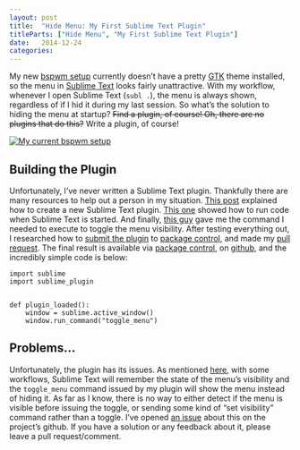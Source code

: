 ```yaml
---
layout: post
title:  "Hide Menu: My First Sublime Text Plugin"
titleParts: ["Hide Menu", "My First Sublime Text Plugin"]
date:   2014-12-24
categories:
---
```


My new [bspwm setup](http://1pxsolidtomato.com/2014/12/15/joining-the-tiling-wm-master-race/) currently doesn’t have a pretty [GTK](http://www.gtk.org/) theme installed, so the menu in [Sublime Text](http://www.sublimetext.com/3) looks fairly unattractive. With my workflow, whenever I open Sublime Text (<code class="language-*">subl .</code>), the menu is always shown, regardless of if I hid it during my last session. So what’s the solution to hiding the menu at startup? <span style="text-decoration: line-through">Find a plugin, of course! Oh, there are no plugins that do this?</span> Write a plugin, of course!

<a href="http://i.imgur.com/w0JqpLg.png"><img src="http://i.imgur.com/w0JqpLg.png" alt="My current bspwm setup" style="max-width: 100%;"></a>

## Building the Plugin

Unfortunately, I’ve never written a Sublime Text plugin. Thankfully there are many resources to help out a person in my situation. [This post](http://clarknikdelpowell.com/blog/creating-sublime-text-3-plugins-part-1/) explained how to create a new Sublime Text plugin. [This one](http://sublimetexttips.com/execute-a-command-every-time-sublime-launches/) showed how to run code when Sublime Text is started. And finally, [this guy](http://www.reddit.com/r/SublimeText/comments/2oxpcy/hide_menu_on_startup/cmrh3y5) gave me the command I needed to execute to toggle the menu visibility. After testing everything out, I researched how to [submit the plugin](https://sublime.wbond.net/docs/submitting_a_package) to [package control](https://sublime.wbond.net/), and made my [pull request](https://github.com/wbond/package_control_channel/pull/3885). The final result is available via [package control](https://sublime.wbond.net/packages/Hide%20Menu), on [github](https://github.com/pcorey/sublime-hide-menu), and the incredibly simple code is below:

<pre class="language-python"><code class="language-python">import sublime
import sublime_plugin


def plugin_loaded():
    window = sublime.active_window()
    window.run_command("toggle_menu")
</code></pre>

## Problems…

Unfortunately, the plugin has its issues. As mentioned [here](http://www.reddit.com/r/SublimeText/comments/2oxpcy/hide_menu_on_startup/cmrxe7z), with some workflows, Sublime Text will remember the state of the menu’s visibility and the <code class="language-*">toggle_menu</code> command issued by my plugin will show the menu instead of hiding it. As far as I know, there is no way to either detect if the menu is visible before issuing the toggle, or sending some kind of “set visibility” command rather than a toggle. I’ve opened [an issue](https://github.com/pcorey/sublime-hide-menu/issues/1) about this on the project’s github. If you have a solution or any feedback about it, please leave a pull request/comment.
